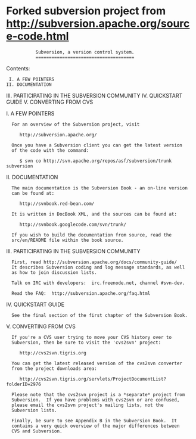 # Forked subversion project from http://subversion.apache.org/source-code.html

               Subversion, a version control system.
               =====================================


Contents:

     I. A FEW POINTERS
    II. DOCUMENTATION
   III. PARTICIPATING IN THE SUBVERSION COMMUNITY
    IV. QUICKSTART GUIDE
     V. CONVERTING FROM CVS



I.    A FEW POINTERS

      For an overview of the Subversion project, visit

         http://subversion.apache.org/

      Once you have a Subversion client you can get the latest version
      of the code with the command:

         $ svn co http://svn.apache.org/repos/asf/subversion/trunk subversion



II.   DOCUMENTATION

      The main documentation is the Subversion Book - an on-line version
      can be found at:
      
         http://svnbook.red-bean.com/

      It is written in DocBook XML, and the sources can be found at:

         http://svnbook.googlecode.com/svn/trunk/
         
      If you wish to build the documentation from source, read the
      src/en/README file within the book source.



III.  PARTICIPATING IN THE SUBVERSION COMMUNITY

      First, read http://subversion.apache.org/docs/community-guide/
      It describes Subversion coding and log message standards, as well
      as how to join discussion lists.

      Talk on IRC with developers:  irc.freenode.net, channel #svn-dev.

      Read the FAQ:  http://subversion.apache.org/faq.html



IV.   QUICKSTART GUIDE

      See the final section of the first chapter of the Subversion Book.



V.    CONVERTING FROM CVS

      If you're a CVS user trying to move your CVS history over to
      Subversion, then be sure to visit the 'cvs2svn' project:

         http://cvs2svn.tigris.org

      You can get the latest released version of the cvs2svn converter
      from the project downloads area:

         http://cvs2svn.tigris.org/servlets/ProjectDocumentList?folderID=2976

      Please note that the cvs2svn project is a *separate* project from
      Subversion.  If you have problems with cvs2svn or are confused,
      please email the cvs2svn project's mailing lists, not the
      Subversion lists.

      Finally, be sure to see Appendix B in the Subversion Book.  It
      contains a very quick overview of the major differences between
      CVS and Subversion.

